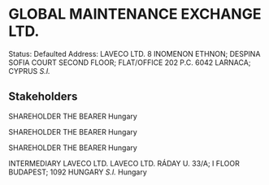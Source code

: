 # GLOBAL MAINTENANCE EXCHANGE LTD.
Status: Defaulted
Address: LAVECO LTD. 8 INOMENON ETHNON; DESPINA SOFIA COURT SECOND FLOOR; FLAT/OFFICE 202 P.C. 6042 LARNACA; CYPRUS *S.I.*

## Stakeholders
SHAREHOLDER
THE BEARER
Hungary


SHAREHOLDER
THE BEARER
Hungary


SHAREHOLDER
THE BEARER
Hungary


INTERMEDIARY
LAVECO LTD.
LAVECO LTD. RÁDAY U. 33/A; I FLOOR BUDAPEST; 1092 HUNGARY *S.I.*
Hungary



